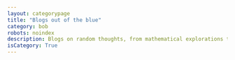 ```yaml
---
layout: categorypage
title: "Blogs out of the blue"
category: bob
robots: noindex
description: Blogs on random thoughts, from mathematical explorations to philosophical underpinnings of technology
isCategory: True
---
```

